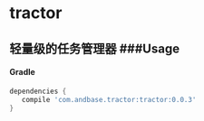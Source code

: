 # tractor
轻量级的任务管理器
###Usage
----

#### Gradle

```groovy
dependencies {
   compile 'com.andbase.tractor:tractor:0.0.3'
}
```
